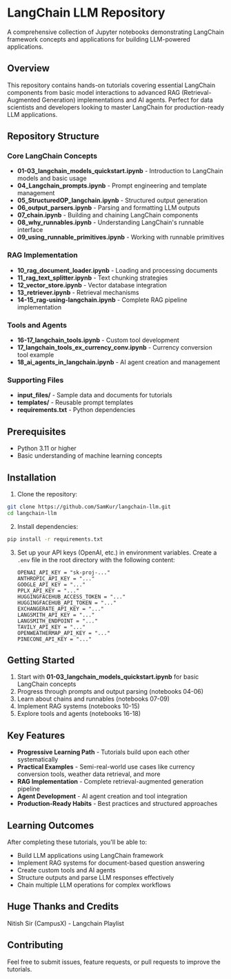 # LangChain LLM Repository

A comprehensive collection of Jupyter notebooks demonstrating LangChain framework concepts and applications for building LLM-powered applications.

## Overview

This repository contains hands-on tutorials covering essential LangChain components from basic model interactions to advanced RAG (Retrieval-Augmented Generation) implementations and AI agents. Perfect for data scientists and developers looking to master LangChain for production-ready LLM applications.

## Repository Structure

### Core LangChain Concepts

- **01-03_langchain_models_quickstart.ipynb** - Introduction to LangChain models and basic usage
- **04_Langchain_prompts.ipynb** - Prompt engineering and template management
- **05_StructuredOP_langchain.ipynb** - Structured output generation
- **06_output_parsers.ipynb** - Parsing and formatting LLM outputs
- **07_chain.ipynb** - Building and chaining LangChain components
- **08_why_runnables.ipynb** - Understanding LangChain's runnable interface
- **09_using_runnable_primitives.ipynb** - Working with runnable primitives


### RAG Implementation

- **10_rag_document_loader.ipynb** - Loading and processing documents
- **11_rag_text_splitter.ipynb** - Text chunking strategies
- **12_vector_store.ipynb** - Vector database integration
- **13_retriever.ipynb** - Retrieval mechanisms
- **14-15_rag-using-langchain.ipynb** - Complete RAG pipeline implementation


### Tools and Agents

- **16-17_langchain_tools.ipynb** - Custom tool development
- **17_langchain_tools_ex_currency_conv.ipynb** - Currency conversion tool example
- **18_ai_agents_in_langchain.ipynb** - AI agent creation and management


### Supporting Files

- **input_files/** - Sample data and documents for tutorials
- **templates/** - Reusable prompt templates
- **requirements.txt** - Python dependencies


## Prerequisites

- Python 3.11 or higher
- Basic understanding of machine learning concepts

## Installation

1. Clone the repository:
```bash
git clone https://github.com/SamKur/langchain-llm.git
cd langchain-llm
```

2. Install dependencies:
```bash
pip install -r requirements.txt
```

3. Set up your API keys (OpenAI, etc.) in environment variables.
   Create a `.env` file in the root directory with the following content:
   ```plaintext
   OPENAI_API_KEY = "sk-proj-..."
   ANTHROPIC_API_KEY = "..."
   GOOGLE_API_KEY = "..."
   PPLX_API_KEY = "..."
   HUGGINGFACEHUB_ACCESS_TOKEN = "..."
   HUGGINGFACEHUB_API_TOKEN = "..."
   EXCHANGERATE_API_KEY = "..."
   LANGSMITH_API_KEY = "..."
   LANGSMITH_ENDPOINT = "..."
   TAVILY_API_KEY = "..."
   OPENWEATHERMAP_API_KEY = "..."
   PINECONE_API_KEY = "..."
   ```

## Getting Started

1. Start with **01-03_langchain_models_quickstart.ipynb** for basic LangChain concepts
2. Progress through prompts and output parsing (notebooks 04-06)
3. Learn about chains and runnables (notebooks 07-09)
4. Implement RAG systems (notebooks 10-15)
5. Explore tools and agents (notebooks 16-18)

## Key Features

- **Progressive Learning Path** - Tutorials build upon each other systematically
- **Practical Examples** - Semi-real-world use cases like currency conversion tools, weather data retrieval, and more
- **RAG Implementation** - Complete retrieval-augmented generation pipeline
- **Agent Development** - AI agent creation and tool integration
- **Production-Ready Habits** - Best practices and structured approaches


## Learning Outcomes

After completing these tutorials, you'll be able to:

- Build LLM applications using LangChain framework
- Implement RAG systems for document-based question answering
- Create custom tools and AI agents
- Structure outputs and parse LLM responses effectively
- Chain multiple LLM operations for complex workflows

## Huge Thanks and Credits

Nitish Sir (CampusX) - Langchain Playlist

## Contributing

Feel free to submit issues, feature requests, or pull requests to improve the tutorials.


